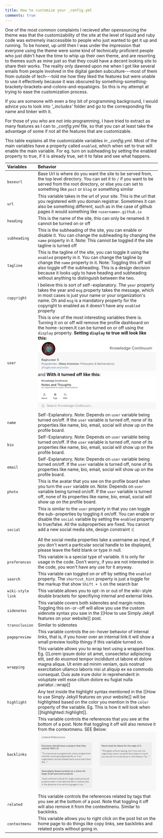 ```yaml
---
title: How to customize your _config.yml
comments: true
---
```


One of the most common complaints I recieved after opensourcing the theme was that the customizability of the site at the level of liquid and ruby code was extremely inaccessible to people who just wanted to get it up and running. To be honest, up until then I was under the impression that everyone using the theme were some kind of technically proficient people who just didn't have the time to whip up their own theme, and are resorting to themes such as mine just so that they could have a decent looking site to share their works. The reality only dawned upon me when I got like several emails from people involved in the digital garden subculture---most of them from outside of tech---told me how they liked the features but were unable to use it effectively because it was obscured by something-something-brackety-brackets-and-colons-and-equalsigns. So this is my attempt at trying to ease the customization process.

If you are someone with even a tiny bit of programming background, I would advice you to look into *'_includes'* folder and go to the corresponding file name and tinker with it.

For those of you who are not into programming, I have tried to extract as many features as I can to *_config.yml* file, so that you can at least take the advantage of some if not all the features that are customizable.

This table explains all the customizable variables in *_config.yml*. Most of the main variables have a property called `enabled`, which when set to true will enable the main variable. For eg. turn on subheading by setting the enabled property to true, if it is already true, set it to false and see what happens.

|Variables|Behavior|
|:--|:--|
|`baseurl`| Base Url is where do you want the site to be served from, the top level directory. You can set it to `/` if you want to be served from the root directory, or else you can set to something like `post` or `blog` or something similar|
|`url`| This variable takes in the url of your site. This is the url that you registered with you domain registrar. Sometimes it can also be something different, such as in the case of github pages it would something like `<username>.github.io` |
|`heading`| This is the name of the site, this can only be renamed. It cannot be turned on or off |
|`subheading`| This is the subheading of the site, you can enable or disable it. You can change the subheading by changing the `name` property in it. Note: This cannot be toggled if the site tagline is turned off|
|`tagline`| This is the tagline of the site, you can toggle it using the `enabled` property in it. You can change the tagline by change the `name` property in it. Note: Toggling this off will also toggle off the subheading. This is a design decision because it looks ugly to have heading and subheading without anything to distinguish between the two.|
|`copyright`| I believe this is sort of self-explanatory. The `year` property takes the year and `msg` property takes the message, which in most cases is just your name or your organization's name. Oh and `msg` is a mandatory property for the copyright to enabled as it doesn't have any `enabled` property|
|`user`| This is one of the most interesting variables there is. Turning it on or off will remove the profile dashboard on the home-screen.It can be turned on or off using the `display` property. **Setting `display` to true will look like this:**  <img src='/assets/img/profile_board.png'> and **With it turned off like this:** <img src='/assets/img/site_without_profile.png'>|
|`name`| Self-Explanatory. Note: Depends on `user` variable being turned on/off. If the `user` variable is turned off, none of its properties like name, bio, email, social will show up on the profile board.|
|`bio`| Self-Explanatory. Note: Depends on `user` variable being turned on/off. If the `user` variable is turned off, none of its properties like name, bio, email, social will show up on the profile board.|
|`email`| Self-Explanatory. Note: Depends on `user` variable being turned on/off. If the `user` variable is turned off, none of its properties like name, bio, email, social will show up on the profile board.|
|`photo`| This is the avatar that you see on the profile board when you turn the `user` variable on. Note: Depends on `user` variable being turned on/off. If the `user` variable is turned off, none of its properties like name, bio, email, social will show up on the profile board.|
|`social`| This is similar to the `user` property in that you can toggle the sub-properties by toggling it on/off. You can enable or disable the `social` variable by setting the `enabled` property to true/false. All the subproperties are fixed. You cannot add a new social media site, design constraint :( <br><br> All the social media properties take a username as input, if you don't want a particular social handle to be displayed, please leave the field blank or type in null.|
|`preferences`| This variable is a special type of variable. It is only for usage in the code. Don't worry, if you are not interested in the code, you won't have any use for it anyway.|
|`search`| This variable can toggled on or off by setting the `enabled` property. The `shortcut_hint` property is just a toggle for the markup that show `Shift + S` on the search bar|
|`wiki-style link`| This variable allows you to opt-in or out of the wiki-style double brackets for specifiying internal and external links.|
|`sidenotes`| This variable covers both sidenotes and margin notes. Toggling this on-or-off will allow you use the custom sidenote syntax you saw in the [[How to use Simply Jekyll features on your website]] post.|
|`transclusion`| Similar to sidenotes|
|`pagepreview`| This variable controls the on-hover behavior of internal links, that is, if you hover over an internal link it will show a small preview tooltip thingy if this variable turned on.|
|`wrapping`| This variable allows you to wrap text using a wrapped box. Eg. [[Lorem ipsum dolor sit amet, consectetur adipiscing elit, sed do eiusmod tempor incididunt ut labore et dolore magna aliqua. Ut enim ad minim veniam, quis nostrud exercitation ullamco laboris nisi ut aliquip ex ea commodo consequat. Duis aute irure dolor in reprehenderit in voluptate velit esse cillum dolore eu fugiat nulla pariatur.::wrap]]|
|`highlight`| Any text inside the highlight syntax mentioned in the [[How to use Simply Jekyll features on your website]] will be highlighted based on the color you mention in the `color` property of the variable. Eg. This is how it will look when [[highlighted::highlight]]. |
|`backlinks`| This variable controls the references that you see at the bottom of a post. Note that toggling it off will also remove it from the contextmenu. SEE Below: <img src="/assets/img/backlinks.png">|
|`related`| This variable controls the references related by tags that you see at the bottom of a post. Note that toggling it off will also remove it from the contextmenu. Similar to backlinks. |
|`contextmenu`| This variable allows you to right click on the post list on the home page to do things like copy links, see backlinks and related posts without going in.|
